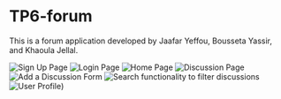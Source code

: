 # TP6-forum
This is a forum application developed by Jaafar Yeffou, Bousseta Yassir, and Khaoula Jellal.


![Sign Up Page](https://github.com/khaoulaJel/TP6-forum/tree/main/forum-tp6-jaafar-khaoula-yassir/src/assets/signup.png)
![Login Page]([images/screenshot2.png](https://github.com/khaoulaJel/TP6-forum/tree/main/forum-tp6-jaafar-khaoula-yassir/src/assets/login.png))
![Home Page]([images/screenshot1.png](https://github.com/khaoulaJel/TP6-forum/tree/main/forum-tp6-jaafar-khaoula-yassir/src/assets/home.png))
![Discussion Page](https://github.com/khaoulaJel/TP6-forum/tree/main/forum-tp6-jaafar-khaoula-yassir/src/assets/discussion_board.png)
![Add a Discussion Form](https://github.com/khaoulaJel/TP6-forum/tree/main/forum-tp6-jaafar-khaoula-yassir/src/assets/add_discussion.png)
![Search functionality to filter discussions](https://github.com/khaoulaJel/TP6-forum/tree/main/forum-tp6-jaafar-khaoula-yassir/src/assets/search.png)
![User Profile](https://github.com/khaoulaJel/TP6-forum/tree/main/forum-tp6-jaafar-khaoula-yassir/src/assets/userProfile.png))





